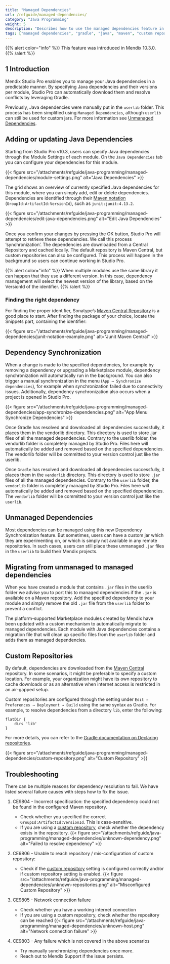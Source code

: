 ```yaml
---
title: "Managed Dependencies"
url: /refguide/managed-dependencies/
category: "Java Programming"
weight: 5
description: "Describes how to use the managed dependencies feature in Studio Pro"
tags: ["managed dependencies", "gradle", "java", "maven", "custom repository", "maven central", "dependency synchronization", "vendorlib"]
---
```


{{% alert color="info" %}}
This feature was introduced in Mendix 10.3.0.
{{% /alert %}}

## 1 Introduction

Mendix Studio Pro enables you to manage your Java dependencies in a predictable manner. By specifying Java dependencies and their versions per module, Studio Pro can automatically download them and resolve conflicts by leveraging Gradle.

Previously, Java dependencies were manually put in the `userlib` folder. This process has been simplified using `Managed Dependencies`, although `userlib` can still be used for custom jars. For more information see [Unmanaged Dependencies](#unmanaged-dependencies). 

## Adding or updating Java Dependencies

Starting from Studio Pro v10.3, users can specify Java dependencies through the Module Settings of each module. On the `Java Dependencies` tab you can configure your dependencies for this module. 

{{< figure src="/attachments/refguide/java-programming/managed-dependencies/module-settings.png" alt="Java Dependencies" >}}

The grid shows an overview of currently specified Java dependencies for this module, where you can simply add, edit or delete dependencies. Dependencies are identified through their [Maven notation](https://maven.apache.org/guides/mini/guide-naming-conventions.html) (`GroupId:ArtifactId:VersionId`), such as `junit:junit:4.13.2`.

{{< figure src="/attachments/refguide/java-programming/managed-dependencies/edit-java-dependencies.png" alt="Edit Java Dependencies" >}}

Once you confirm your changes by pressing the OK button, Studio Pro will attempt to retrieve these dependencies. We call this process ‘synchronization’. The dependencies are downloaded from a Central Repository and cached locally. The default repository is Maven Central, but custom repositories can also be configured. This process will happen in the background so users can continue working in Studio Pro.

{{% alert color="info" %}}
When multiple modules use the same library it can happen that they use a different version. In this case, dependency management will select the newest version of the library, based on the VersionId of the identifier.
{{% /alert %}}

### Finding the right dependency
For finding the proper identifier, Sonatype’s [Maven Central Repository](https://central.sonatype.com/) is a good place to start. After finding the package of your choice, locate the Snippets part, containing the identifier:

{{< figure src="/attachments/refguide/java-programming/managed-dependencies/junit-notation-example.png" alt="Junit Maven Central" >}}

## Dependency Synchronization

When a change is made to the specified dependencies, for example by removing a dependency or upgrading a Marketplace module, dependency synchronization will automatically run in the background. You can also trigger a manual synchronization in the menu (`App → Synchronize dependencies`), for example when synchronization failed due to connectivity issues. Additionally, dependency synchronization also occurs when a project is opened in Studio Pro.

{{< figure src="/attachments/refguide/java-programming/managed-dependencies/app-synchronize-dependencies.png" alt="App Menu Synchronize Dependencies" >}}

Once Gradle has resolved and downloaded all dependencies successfully, it places them in the vendorlib directory. This directory is used to store .jar files of all the managed dependencies. Contrary to the userlib  folder, the vendorlib folder is completely managed by Studio Pro. Files here will automatically be added and removed based on the specified dependencies. The vendorlib folder will be committed to your version control just like the userlib.

Once `Gradle` has resolved and downloaded all dependencies successfully, it places them in the `vendorlib` directory. This directory is used to store `.jar` files of all the managed dependencies. Contrary to the `userlib`  folder, the `vendorlib` folder is completely managed by Studio Pro. Files here will automatically be added and removed based on the specified dependencies. The `vendorlib` folder will be committed to your version control just like the `userlib`.

## Unmanaged Dependencies

Most dependencies can be managed using this new Dependency Synchronization feature. But sometimes, users can have a custom jar which they are experimenting on, or which is simply not available in any remote repositories. In such cases, users can still place these unmanaged `.jar` files in the `userlib` to build their Mendix projects. 

## Migrating from unmanaged to managed dependencies

When you have created a module that contains `.jar` files in the userlib folder we advise you to port this to managed dependencies if the `.jar` is available on a Maven repository. Add the specified dependency to your module and simply remove the old `.jar` file from the `userlib` folder to prevent a conflict.

The platform-supported Marketplace modules created by Mendix have been updated with a custom mechanism to automatically migrate to managed dependencies. Each module with Java dependencies contains a migration file that will clean up specific files from the `userlib` folder and adds them as managed dependencies.

## Custom Repositories

By default, dependencies are downloaded from the [Maven Central](https://maven.apache.org/) repository. In some scenarios, it might be preferable to specify a custom location. For example, your organization might have its own repository to cache downloads or as an alternative when internet access is restricted in an air-gapped setup.

Custom repositories are configured through the setting under `Edit → Preferences → Deployment → Build` using the same syntax as Gradle. For example, to resolve dependencies from a directory `lib`, enter the following:
```
flatDir {
    dirs 'lib'
}
```
For more details, you can refer to the [Gradle documentation on Declaring repositories](https://docs.gradle.org/current/userguide/declaring_repositories.html).

{{< figure src="/attachments/refguide/java-programming/managed-dependencies/custom-repository.png" alt="Custom Repository" >}}

## Troubleshooting

There can be multiple reasons for dependency resolution to fail. We have listed several failure causes with steps how to fix the issue.

1. CE9804 - Incorrect specification: the specified dependency could not be found in the configured Maven repository. 
    - Check whether you specified the correct `GroupId:ArtifactId:VersionId`. This is case-sensitive.
    - If you are using a [custom repository](#custom-repositories), check whether the dependency exists in the repository.
    {{< figure src="/attachments/refguide/java-programming/managed-dependencies/unknown-dependency.png" alt="Failed to resolve dependency" >}}

2. CE9806 - Unable to reach repository / mis-configuration of custom repository:
    - Check if the [custom repository](#custom-repositories) setting is configured correctly and/or if custom repository setting is enabled.
    {{< figure src="/attachments/refguide/java-programming/managed-dependencies/unknown-repositories.png" alt="Misconfigured Custom Repository" >}}

3. CE9805 - Network connection failure
    - Check whether you have a working internet connection
    - If you are using a custom repository, check whether the repository can be reached
    {{< figure src="/attachments/refguide/java-programming/managed-dependencies/unknown-host.png" alt="Network connection failure" >}}

4. CE9803 - Any failure which is not covered in the above scenarios
    - Try manually synchronizing dependencies once more.
    - Reach out to Mendix Support if the issue persists.